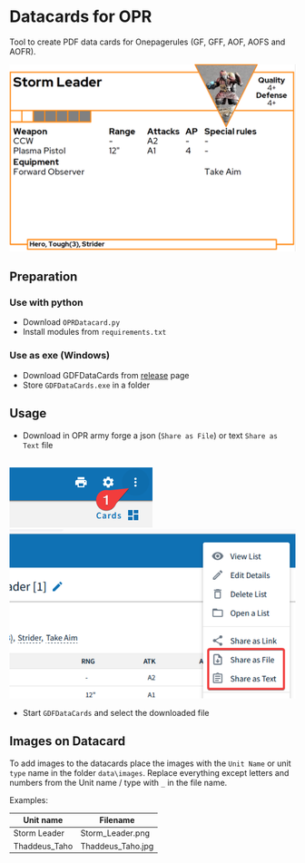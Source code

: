# Datacards for OPR

Tool to create PDF data cards for Onepagerules (GF, GFF, AOF, AOFS and AOFR).

<img src="img/datacard.png">

## Preparation

### Use with python

- Download `OPRDatacard.py`
- Install modules from `requirements.txt`

### Use as exe (Windows)

- Download GDFDataCards from [release](https://github.com/JackGruber/OPRDataCards/releases) page
- Store `GDFDataCards.exe` in a folder

## Usage

- Download in OPR army forge a json (`Share as File`) or text `Share as Text` file
<br/>
<img src="img/opr_army_forge_option.png"><br/>
<img src="img/opr_army_forge_download.png"><br/>

- Start `GDFDataCards` and select the downloaded file

## Images on Datacard

To add images to the datacards place the images with the `Unit Name` or unit `type` name in the folder `data\images`. Replace everything except letters and numbers from the Unit name / type with `_` in the file name.

Examples:

|Unit name|Filename|
|---|---|
|Storm Leader|Storm_Leader.png|
|Thaddeus_Taho|Thaddeus_Taho.jpg|
